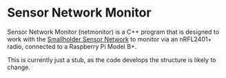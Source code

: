Sensor Network Monitor
======================

Sensor Network Monitor (netmonitor) is a C++ program that is
designed to work with the [Smallholder Sensor Network](https://github.com/ajdonnison/smallholder-sensor-framework) to monitor
via an nRFL2401+ radio, connected to a Raspberry Pi Model B+.

This is currently just a stub, as the code develops the structure is likely to change.
